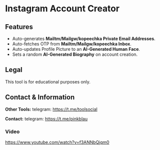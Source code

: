 # Instagram Account Creator


## Features
- Auto-generates **Mailtm/Mailgw/kopeechka Private Email Addresses**.
- Auto-fetches OTP from **Mailtm/Mailgw/kopeechka Inbox**.
- Auto-updates Profile Picture to an **AI-Generated Human Face**.
- Sets a random **AI-Generated Biography** on account creation.


## Legal
This tool is for educational purposes only.

## Contact & Information
**Other Tools:** telegram: https://t.me/toolsocial

**Contact:** telegram: https://t.me/pinkblau



### Video

https://www.youtube.com/watch?v=f3ANNbQjqm0
